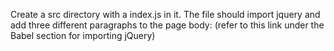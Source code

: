 Create a src directory with a index.js in it.
The file should import jquery and add three different paragraphs to the page body: (refer to this link under the Babel section for importing jQuery)

